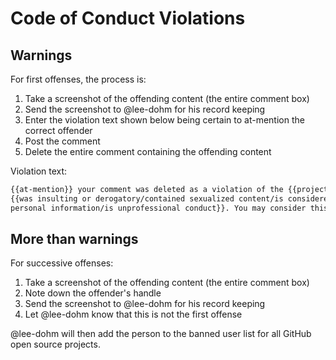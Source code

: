# Code of Conduct Violations

## Warnings

For first offenses, the process is:

1. Take a screenshot of the offending content (the entire comment box)
1. Send the screenshot to @lee-dohm for his record keeping
1. Enter the violation text shown below being certain to at-mention the correct offender
1. Post the comment
1. Delete the entire comment containing the offending content

Violation text:

```markdown
{{at-mention}} your comment was deleted as a violation of the {{project code of conduct link}} as it
{{was insulting or derogatory/contained sexualized content/is considered harassment/published others'
personal information/is unprofessional conduct}}. You may consider this an official warning.
```

## More than warnings

For successive offenses:

1. Take a screenshot of the offending content (the entire comment box)
1. Note down the offender's handle
1. Send the screenshot to @lee-dohm for his record keeping
1. Let @lee-dohm know that this is not the first offense

@lee-dohm will then add the person to the banned user list for all GitHub open source projects.
